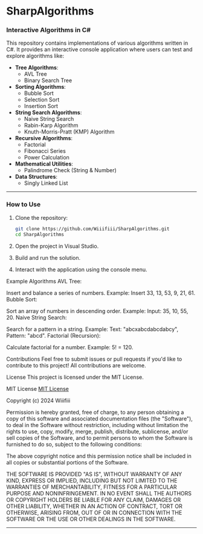 # SharpAlgorithms


### Interactive Algorithms in C#

This repository contains implementations of various algorithms written in C#. It provides an interactive console application where users can test and explore algorithms like:

- **Tree Algorithms**:
  - AVL Tree
  - Binary Search Tree
- **Sorting Algorithms**:
  - Bubble Sort
  - Selection Sort
  - Insertion Sort
- **String Search Algorithms**:
  - Naive String Search
  - Rabin-Karp Algorithm
  - Knuth-Morris-Pratt (KMP) Algorithm
- **Recursive Algorithms**:
  - Factorial
  - Fibonacci Series
  - Power Calculation
- **Mathematical Utilities**:
  - Palindrome Check (String & Number)
- **Data Structures**:
  - Singly Linked List

---

### How to Use

1. Clone the repository:
   ```bash
   git clone https://github.com/Wiiifiii/SharpAlgorithms.git
   cd SharpAlgorithms
2. Open the project in Visual Studio.

3. Build and run the solution.

4. Interact with the application using the console menu.

Example Algorithms
AVL Tree:

Insert and balance a series of numbers.
Example: Insert 33, 13, 53, 9, 21, 61.
Bubble Sort:

Sort an array of numbers in descending order.
Example: Input: 35, 10, 55, 20.
Naive String Search:

Search for a pattern in a string.
Example: Text: "abcxabcdabcdabcy", Pattern: "abcd".
Factorial (Recursion):

Calculate factorial for a number.
Example: 5! = 120.

Contributions
Feel free to submit issues or pull requests if you'd like to contribute to this project! All contributions are welcome.

License
This project is licensed under the MIT License.

MIT License [MIT License](https://gh.io/mit)

Copyright (c) 2024 Wiiifiii

Permission is hereby granted, free of charge, to any person obtaining a copy of this software and associated documentation files (the "Software"), 
to deal in the Software without restriction, including without limitation the rights to use, copy, modify, merge, publish, distribute, sublicense, 
and/or sell copies of the Software, and to permit persons to whom the Software is furnished to do so, subject to the following conditions:

The above copyright notice and this permission notice shall be included in all copies or substantial portions of the Software.

THE SOFTWARE IS PROVIDED "AS IS", WITHOUT WARRANTY OF ANY KIND, EXPRESS OR IMPLIED, INCLUDING BUT NOT LIMITED TO THE WARRANTIES OF MERCHANTABILITY, 
FITNESS FOR A PARTICULAR PURPOSE AND NONINFRINGEMENT. IN NO EVENT SHALL THE AUTHORS OR COPYRIGHT HOLDERS BE LIABLE FOR ANY CLAIM, 
DAMAGES OR OTHER LIABILITY, WHETHER IN AN ACTION OF CONTRACT, TORT OR OTHERWISE, ARISING FROM, 
OUT OF OR IN CONNECTION WITH THE SOFTWARE OR THE USE OR OTHER DEALINGS IN THE SOFTWARE.


---


